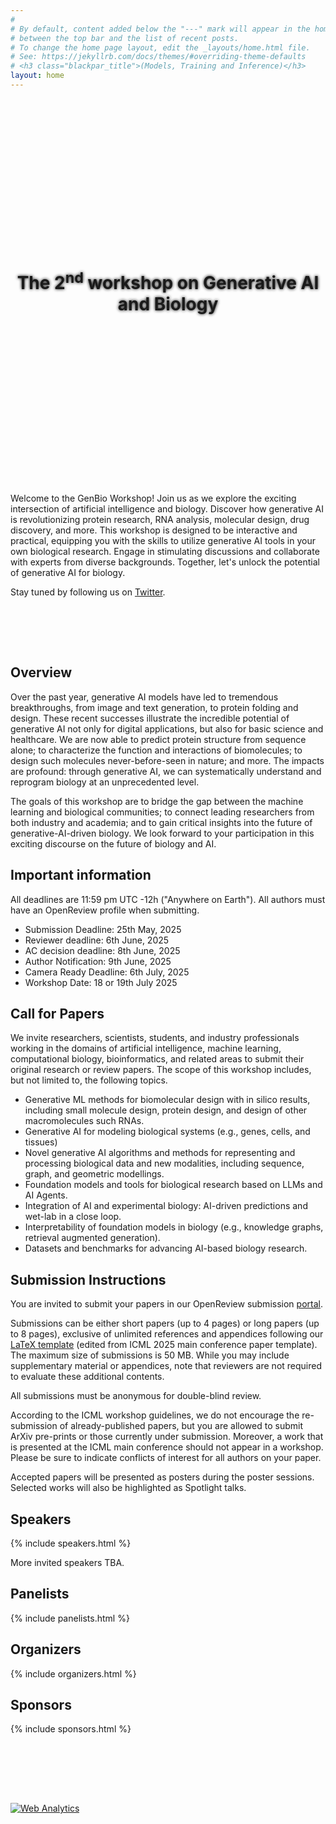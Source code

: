 ```yaml
---
#
# By default, content added below the "---" mark will appear in the home page
# between the top bar and the list of recent posts.
# To change the home page layout, edit the _layouts/home.html file.
# See: https://jekyllrb.com/docs/themes/#overriding-theme-defaults
# <h3 class="blackpar_title">(Models, Training and Inference)</h3>
layout: home
---
```

<div style="display: flex; align-items: center; justify-content: center; background: url('images/header.jpg') no-repeat; background-size: cover; user-select: none; height: 600px; padding: 0;">
    <h1 class="blackpar_title" style="text-align: center; font-weight: bold; line-height: 1.2; text-shadow: 0px 0px 5px black;">The 2<sup>nd</sup> workshop on Generative AI and Biology</h1>
</div>



<br>
<p>
Welcome to the GenBio Workshop! Join us as we explore the exciting intersection of artificial intelligence and biology.
Discover how generative AI is revolutionizing protein research, RNA analysis, molecular design, drug discovery, and more.
This workshop is designed to be interactive and practical,
equipping you with the skills to utilize generative AI tools in your own biological research.
Engage in stimulating discussions and collaborate with experts from diverse backgrounds.
Together, let's unlock the potential of generative AI for biology.</p>

<p>
Stay tuned by following us on <a href="https://twitter.com/genbio_workshop">Twitter</a>.
</p>

<br>


<!--starts inverted colors-->
<div class="inverted">

<br><br>
<h2 class="blackpar_title" id="overview">Overview</h2>
<!--<p>
The revolutionary crossroads between artificial intelligence (AI) and biology
is one of the most exciting frontiers of our time.
In this workshop, we will dive deeply into the implications
of generative AI for biological discovery, drug discovery, and translational medicine.
</p>-->
<p>
Over the past year, generative AI models have led to tremendous breakthroughs,
from image and text generation, to protein folding and design.
These recent successes illustrate the incredible potential of generative AI not
only for digital applications, but also for basic science and healthcare.
We are now able to predict protein structure from sequence alone; to
characterize the function and interactions of biomolecules; to design such
molecules never-before-seen in nature; and more.
The impacts are profound: through generative AI, we can systematically
understand and reprogram biology at an unprecedented level.
</p>
<p>
The goals of this workshop are to bridge the gap between the machine learning and biological
communities;
to connect leading researchers from both industry and academia;
and to gain
critical insights into the future of generative-AI-driven biology.
We look forward to your participation in this exciting discourse on the future of biology and AI.
</p>

<h2 class="blackpar_title" id="deadlines">Important information</h2>
<p>
All deadlines are 11:59 pm UTC -12h ("Anywhere on Earth"). All authors must have an OpenReview profile when submitting.
<p>
<ul>
    <li>Submission Deadline: 25th May, 2025</li>
    <!-- <li>Review Bidding Period: 20th-22nd May, 2025</li> -->
    <li>Reviewer deadline: 6th June, 2025</li>
    <li>AC decision deadline: 8th June, 2025</li>
    <li>Author Notification: 9th June, 2025</li>
    <li>Camera Ready Deadline: 6th July, 2025</li>
    <li>Workshop Date: 18 or 19th July 2025</li>
    <!-- <li><del>Camera-Ready Submission: November 22, 2023</del></li> -->
    <!-- <li>Workshop Date: <b>Saturday, December 16, 2023</b> (in-person)</li> -->
</ul>
</p>

<!-- <p>
The workshop will be held on December 16 in
room MR265-268 at the
Ernest N. Morial Convention Center (900 Convention Center Blvd, New Orleans, LA 70130).
</p> -->

<!-- <p>
Please refer to the Neurips website regarding
<a href="https://neurips.cc/Register/view-registration">registration</a> and
<a href="https://neurips.cc/Conferences/2023/Hotels">hotels</a>. We would like to reiterate
that poster presentations will be in-person only.
</p>

<p>
The talks will be livestreamed for virtual attendees.
Please register via NeurIPS for a virtual pass for access.
</p> -->


<!-- Poster instructions -->
<!-- <h2 class="blackpar_title" id="instructions">Author Instructions</h2>

<p>
Posters should be 24W by 36H (vertical) and printed on lightweight paper,
as they will be affixed to the wall by tape.
Instructions regarding poster printing can be found
<a href="https://neurips.cc/FAQ/PosterInformation">here</a>.
</p> -->

<!-- <p>
Camera ready manuscripts are due on
<a href="https://openreview.net/group?id=NeurIPS.cc/2023/Workshop/GenBio">OpenReview</a>
by November 22, 2023.
Please update your submissions to 1) include author names and affiliations, and 2) incorporate any desired changes based on your reviews. Your camera-ready should follow the same Neurips style guide, and it may contain up to 5 pages of content (excluding references and appendices).
</p> -->

<!-- <p>
Papers should indicate that they are NeurIPS Generative AI and Biology
Workshop 2023 papers by using the stylesheet provided
<a href="https://www.overleaf.com/latex/templates/neurips-2023-genbio-workshop/tzsxwjkrxnrk">here</a>.
</p> -->

<!-- Schedule -->
<!-- <h2 class="blackpar_title" id="schedule">Schedule (UTC-6)</h2>
<p>
{% include schedule.html %}
</p> -->


<!-- Call for Papers -->
<h2 class="blackpar_title" id="call_for_papers">Call for Papers</h2>

<p>
We invite researchers, scientists, students, and industry professionals working in the domains of artificial intelligence, machine learning, computational biology, bioinformatics, and related areas to submit their original research or review papers.
The scope of this workshop includes, but not limited to, the following topics.
</p>


<ul>
    <li>
        Generative ML methods for biomolecular design with in silico results, including small molecule design, protein design, and design of other macromolecules such RNAs.
    </li>
    <li>
        Generative AI for modeling biological systems (e.g., genes, cells, and tissues)
    </li>
    <li>
        Novel generative AI algorithms and methods for representing and processing biological data and new modalities, including sequence, graph, and geometric modellings. 
    </li>
    <li>
        Foundation models and tools for biological research based on LLMs and AI Agents.
    </li>
    <li>
        Integration of AI and experimental biology: AI-driven predictions and wet-lab in a close loop. 
    </li>
    <li>
        Interpretability of foundation models in biology (e.g., knowledge graphs, retrieval augmented generation). 
    </li>
    <li>
        Datasets and benchmarks for advancing AI-based biology research.
    </li>
</ul>


<!-- <h5>Designing and optimizing novel and useful biomolecules</h5>

<ul>
    <li>
        <b>Rational protein design:</b>
        Prediction and
        optimization of protein sequences and/or structures,
        incorporating constraints and prior
        knowledge
    </li>
    <li>
        <b>Small molecule drug design:</b>
        Discovery and optimization of novel and
        effective small molecule therapeutics, incorporating information
        about the biological context
    </li>
    <li><b>Next frontiers of de-novo design:</b>
        Designing other biomolecules including
        peptides, oligonucleotides, antibodies, or targeted degraders
    </li>

</ul>

<h5>From first principles: generative modeling for biological data</h5>
<ul>
    <li><b>Sequence-based methods:</b>
        large language models for protein / genomic sequences,
        sequence-based molecular design
    </li>
    <li><b>Graph-based methods:</b>
        generative learning on biological graphs and networks,
        e.g., molecular graphs, protein-protein interaction networks,
        genome-wide association graphs
    </li>
    <li><b>Geometric deep learning:</b>
        generative modeling of biological structures as
        point clouds, surfaces, and other geometric objects
    </li>
</ul>

<h5>Open challenges in generative AI and biology (Special Track)</h5>
<ul>
    <li><b>Large language models for scientific discovery:</b>
    literature summarization, structured information extraction, identifying
    knowledge gaps and uncovering novel connections, formulation of scientific
    hypotheses</li>
    <li><b>Finding common ground:</b>
    systematic barriers, biological experiment
    design with GenerativeAI-in-the-loop</li>
    <li><b>Identifying the right problems:</b> pressing challenges in biology that
    are difficult to address via traditional means, gap between biological need
    and existing generative algorithms</li>
</ul> -->


<h2 class="blackpar_title">Submission Instructions</h2>
<!-- <p>
<span style="color:red">
We are inviting experienced researchers to participate in the review process as program committee members.
If you are interested, please submit your request <a href="https://docs.google.com/forms/d/e/1FAIpQLSc8WQEmqQzKaMXAQ5y-lXKObIE2wQlA41A3rR5NZYOK1CVYXA/viewform?usp=sf_link">here</a>!
</span>
</p> -->
<p>
You are invited to submit your papers in our OpenReview submission <a href="https://openreview.net/group?id=ICML.cc/2025/Workshop/GenBio">portal</a>.
</p>
<p>
Submissions can be either short papers (up to 4 pages) or long papers (up to 8 pages), exclusive of unlimited references and appendices following our <a href="https://www.overleaf.com/read/trqkdswkvppd#8cdf17">LaTeX template</a> (edited from ICML 2025 main conference paper template). 
The maximum size of submissions is 50 MB. While you may include supplementary material or appendices, note that reviewers are not required to evaluate these additional contents.
</p>
<p>
All submissions must be anonymous for double-blind review.
<!-- We expect each paper to be reviewed by at least three reviewers. -->
<!-- with strict adherence to the NeurIPS template style, -->
<!-- which can be found <a href="https://neurips.cc/Conferences/2023/PaperInformation/StyleFiles">here</a>. -->
</p>
<!-- <p>
Authors may submit up to 100 MB of supplementary materials separately.
Authors are highly encouraged to submit their code for reproducibility.
</p> -->
<p>
According to the ICML workshop guidelines, we do not encourage the
re-submission of already-published papers, but you are allowed to submit ArXiv pre-prints or those currently under submission. Moreover, a work that is presented at the ICML main conference should not appear in a workshop.
Please be sure to indicate conflicts of interest for all authors on your paper.
</p>
<p>
Accepted papers will be presented as posters during the poster sessions. Selected works will also be highlighted as Spotlight talks.
<!-- To encourage higher quality submissions, outstanding submissions will also be selected for oral presentations. -->
<!-- Bear in mind that our workshop is not archival, -->
<!-- but accepted papers will be hosted on the workshop website. -->
</p>

<!-- # Confirmed Speakers & Panelists -->
<h2 class="blackpar_title" id="speakers">Speakers</h2> 
<p>
{% include speakers.html %}
</p>
<p>
More invited speakers TBA.
</p>


<h2 class="blackpar_title" id="speakers">Panelists</h2>
<p>
{% include panelists.html %}
</p>

<!-- Organizers -->
<h2 class="blackpar_title" id="organizers">Organizers</h2>
<p>
{% include organizers.html %}
</p>

<!-- Moderators -->
<!-- <h2 class="blackpar_title" id="moderators">Moderators</h2>
<p>
{% include moderators.html %}
</p> -->

<h2 class="blackpar_title" id="sponsors">Sponsors</h2>
<p>
{% include sponsors.html %}
</p>

<br><br>

<!-- Technical Committee -->
<!--<h2 class="blackpar_title" id="technical_committee">Technical Committee</h2>
<p>
{% include technical_committee.html %}
</p>
-->
<br><br>

<!--
<h2 class="blackpar_title">Sponsor</h2>
<div class="row">
    <div class="col">
        <center>
            <img src="">
        </center>
    </div>
    <div class="col">
        <center>
            <img src="" width="250px">
        </center>
    </div>
</div>-->

<!-- <h2 class="blackpar_title">Gold Sponsor</h2>
<div class="row">
    <div class="col">
        <center>
            <img src="" width="250px">
        </center>
    </div>
    <div class="col">
        <center>
            <img src="" width="250px">
        </center>
    </div>
</div> -->

<!--ends inverted colors-->
<!-- Default Statcounter code for genbio
https://genbio-workshop.github.io/ -->
<script type="text/javascript">
var sc_project=12885210;
var sc_invisible=1;
var sc_security="21af2424";
</script>
<script type="text/javascript"
src="https://www.statcounter.com/counter/counter.js"
async></script>
<noscript><div class="statcounter"><a title="Web Analytics"
href="https://statcounter.com/" target="_blank"><img
class="statcounter"
src="https://c.statcounter.com/12885210/0/21af2424/1/"
alt="Web Analytics"
referrerPolicy="no-referrer-when-downgrade"></a></div></noscript>
<!-- End of Statcounter Code -->
